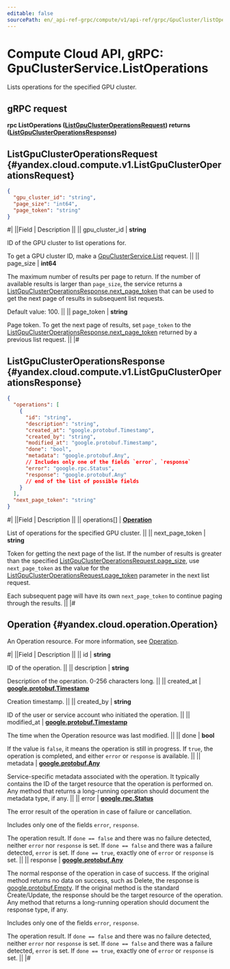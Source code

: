 ```yaml
---
editable: false
sourcePath: en/_api-ref-grpc/compute/v1/api-ref/grpc/GpuCluster/listOperations.md
---
```


# Compute Cloud API, gRPC: GpuClusterService.ListOperations

Lists operations for the specified GPU cluster.

## gRPC request

**rpc ListOperations ([ListGpuClusterOperationsRequest](#yandex.cloud.compute.v1.ListGpuClusterOperationsRequest)) returns ([ListGpuClusterOperationsResponse](#yandex.cloud.compute.v1.ListGpuClusterOperationsResponse))**

## ListGpuClusterOperationsRequest {#yandex.cloud.compute.v1.ListGpuClusterOperationsRequest}

```json
{
  "gpu_cluster_id": "string",
  "page_size": "int64",
  "page_token": "string"
}
```

#|
||Field | Description ||
|| gpu_cluster_id | **string**

ID of the GPU cluster to list operations for.

To get a GPU cluster ID, make a [GpuClusterService.List](/docs/compute/api-ref/grpc/GpuCluster/list#List) request. ||
|| page_size | **int64**

The maximum number of results per page to return. If the number of available
results is larger than `page_size`, the service returns a [ListGpuClusterOperationsResponse.next_page_token](#yandex.cloud.compute.v1.ListGpuClusterOperationsResponse)
that can be used to get the next page of results in subsequent list requests.

Default value: 100. ||
|| page_token | **string**

Page token. To get the next page of results, set `page_token` to the
[ListGpuClusterOperationsResponse.next_page_token](#yandex.cloud.compute.v1.ListGpuClusterOperationsResponse) returned by a previous list request. ||
|#

## ListGpuClusterOperationsResponse {#yandex.cloud.compute.v1.ListGpuClusterOperationsResponse}

```json
{
  "operations": [
    {
      "id": "string",
      "description": "string",
      "created_at": "google.protobuf.Timestamp",
      "created_by": "string",
      "modified_at": "google.protobuf.Timestamp",
      "done": "bool",
      "metadata": "google.protobuf.Any",
      // Includes only one of the fields `error`, `response`
      "error": "google.rpc.Status",
      "response": "google.protobuf.Any"
      // end of the list of possible fields
    }
  ],
  "next_page_token": "string"
}
```

#|
||Field | Description ||
|| operations[] | **[Operation](#yandex.cloud.operation.Operation)**

List of operations for the specified GPU cluster. ||
|| next_page_token | **string**

Token for getting the next page of the list. If the number of results is greater than
the specified [ListGpuClusterOperationsRequest.page_size](#yandex.cloud.compute.v1.ListGpuClusterOperationsRequest), use `next_page_token` as the value
for the [ListGpuClusterOperationsRequest.page_token](#yandex.cloud.compute.v1.ListGpuClusterOperationsRequest) parameter in the next list request.

Each subsequent page will have its own `next_page_token` to continue paging through the results. ||
|#

## Operation {#yandex.cloud.operation.Operation}

An Operation resource. For more information, see [Operation](/docs/api-design-guide/concepts/operation).

#|
||Field | Description ||
|| id | **string**

ID of the operation. ||
|| description | **string**

Description of the operation. 0-256 characters long. ||
|| created_at | **[google.protobuf.Timestamp](https://developers.google.com/protocol-buffers/docs/reference/google.protobuf#timestamp)**

Creation timestamp. ||
|| created_by | **string**

ID of the user or service account who initiated the operation. ||
|| modified_at | **[google.protobuf.Timestamp](https://developers.google.com/protocol-buffers/docs/reference/google.protobuf#timestamp)**

The time when the Operation resource was last modified. ||
|| done | **bool**

If the value is `false`, it means the operation is still in progress.
If `true`, the operation is completed, and either `error` or `response` is available. ||
|| metadata | **[google.protobuf.Any](https://developers.google.com/protocol-buffers/docs/proto3#any)**

Service-specific metadata associated with the operation.
It typically contains the ID of the target resource that the operation is performed on.
Any method that returns a long-running operation should document the metadata type, if any. ||
|| error | **[google.rpc.Status](https://cloud.google.com/tasks/docs/reference/rpc/google.rpc#status)**

The error result of the operation in case of failure or cancellation.

Includes only one of the fields `error`, `response`.

The operation result.
If `done == false` and there was no failure detected, neither `error` nor `response` is set.
If `done == false` and there was a failure detected, `error` is set.
If `done == true`, exactly one of `error` or `response` is set. ||
|| response | **[google.protobuf.Any](https://developers.google.com/protocol-buffers/docs/proto3#any)**

The normal response of the operation in case of success.
If the original method returns no data on success, such as Delete,
the response is [google.protobuf.Empty](https://developers.google.com/protocol-buffers/docs/reference/google.protobuf#google.protobuf.Empty).
If the original method is the standard Create/Update,
the response should be the target resource of the operation.
Any method that returns a long-running operation should document the response type, if any.

Includes only one of the fields `error`, `response`.

The operation result.
If `done == false` and there was no failure detected, neither `error` nor `response` is set.
If `done == false` and there was a failure detected, `error` is set.
If `done == true`, exactly one of `error` or `response` is set. ||
|#